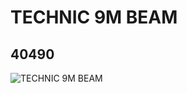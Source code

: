 # TECHNIC 9M BEAM
## 40490
![TECHNIC 9M BEAM](https://lc-www-live-s.legocdn.com/media/bricks/5/2/4154767.jpg)